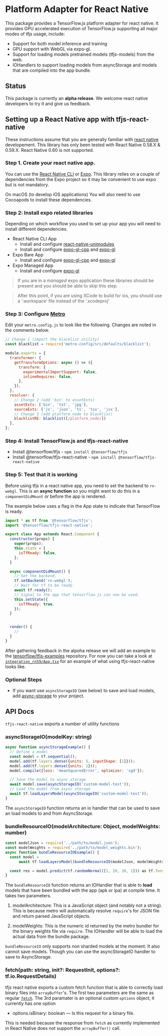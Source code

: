 # Platform Adapter for React Native

This package provides a TensorFlow.js platform adapter for react native. It
provides GPU accelerated execution of TensorFlow.js supporting all major modes
of tfjs usage, include:
  - Support for both model inference and training
  - GPU support with WebGL via expo-gl.
  - Support for loading models pretrained models (tfjs-models) from the web.
  - IOHandlers to support loading models from asyncStorage and models
    that are compiled into the app bundle.

## Status
This package is currently an **alpha release**. We welcome react native developers
to try it and give us feedback.

## Setting up a React Native app with tfjs-react-native

These instructions assume that you are generally familiar with [react native](https://facebook.github.io/react-native/) developement. This library has only been tested with React Native 0.58.X & 0.59.X. React Native 0.60 is not supported.

### Step 1. Create your react native app.

You can use the [React Native CLI](https://facebook.github.io/react-native/docs/getting-started) or [Expo](https://expo.io/). This library relies on a couple of dependencies from the Expo project so it may be convenient to use expo but is not mandatory.

On macOS (to develop iOS applications) You will also need to use Cocoapods to install these dependencies.

### Step 2: Install expo related libraries

Depending on which workflow you used to set up your app you will need to install different dependencies.

- React Native CLI App
  - Install and configure [react-native-unimodules](https://github.com/unimodules/react-native-unimodules)
  - Install and configure [expo-gl-cpp](https://github.com/expo/expo/tree/master/packages/expo-gl-cpp) and [expo-gl](https://github.com/expo/expo/tree/master/packages/expo-gl)
- Expo Bare App
  - Install and configure [expo-gl-cpp](https://github.com/expo/expo/tree/master/packages/expo-gl-cpp) and [expo-gl](https://github.com/expo/expo/tree/master/packages/expo-gl)
- Expo Managed App
  - Install and configure [expo-gl](https://github.com/expo/expo/tree/master/packages/expo-gl)

> If you are in a _managed_ expo application these libraries should be present and you should be able to skip this step.

> After this point, if you are using XCode to build for ios, you should use a ‘.workspace’ file instead of the ‘.xcodeproj’

### Step 3: Configure [Metro](https://facebook.github.io/metro/en/)

Edit your `metro.config.js` to look like the following. Changes are noted in
the comments below.

```js
// Change 1 (import the blacklist utility)
const blacklist = require('metro-config/src/defaults/blacklist');

module.exports = {
  transformer: {
    getTransformOptions: async () => ({
      transform: {
        experimentalImportSupport: false,
        inlineRequires: false,
      },
    }),
  },
  resolver: {
    // Change 2 (add 'bin' to assetExts)
    assetExts: ['bin', 'txt', 'jpg'],
    sourceExts: ['js', 'json', 'ts', 'tsx', 'jsx'],
    // Change 3 (add platform_node to blacklist)
    blacklistRE: blacklist([/platform_node/])
  },
};
```

### Step 4: Install TensorFlow.js and tfjs-react-native

- Install @tensorflow/tfjs - `npm install @tensorflow/tfjs`
- Install @tensorflow/tfjs-react-native - `npm install @tensorflow/tfjs-react-native`

### Step 5: Test that it is working

Before using tfjs in a react native app, you need to set the backend to `rn-webgl`. This is an **async
function** so you might want to do this in a `componentDidMount` or before the app is rendered.

The example below uses a flag in the App state to indicate that TensorFlow is ready.


```js
import * as tf from '@tensorflow/tfjs';
import '@tensorflow/tfjs-react-native';

export class App extends React.Component {
  constructor(props) {
    super(props);
    this.state = {
      isTfReady: false,
    };
  }

  async componentDidMount() {
    // Set the backend.
    tf.setBackend('rn-webgl');
    // Wait for tf to be ready.
    await tf.ready();
    // Signal to the app that tensorflow.js can now be used.
    this.setState({
      isTfReady: true,
    });
  }


  render() {
    //
  }
}

```

After gathering feedback in the alpoha release we will add an example to the [tensorflow/tfjs-examples](https://github.com/tensorflow/tfjs-examples) repository. For now you can take a look at [`integration_rn59/App.tsx`](integration_rn59/App.tsx) for an example of what using tfjs-react-native looks like.

### Optional Steps

- If you want use `asyncStorageIO` (see below) to save and load models, add [async-storage](https://github.com/react-native-community/async-storage) to your project.


## API Docs

`tfjs-react-native` exports a number of utility functions

### asyncStorageIO(modelKey: string)

```js
async function asyncStorageExample() {
  // Define a model
  const model = tf.sequential();
  model.add(tf.layers.dense({units: 5, inputShape: [1]}));
  model.add(tf.layers.dense({units: 1}));
  model.compile({loss: 'meanSquaredError', optimizer: 'sgd'});

  // Save the model to async storage
  await model.save(asyncStorageIO('custom-model-test'));
  // Load the model from async storage
  await tf.loadLayersModel(asyncStorageIO('custom-model-test'));
}
```

The `asyncStorageIO` function returns an io handler that can be used to save an load models
to and from AsyncStorage.

### bundleResourceIO(modelArchitecture: Object, modelWeights: number)

```js
const modelJson = require('../path/to/model.json');
const modelWeights = require('../path/to/model_weights.bin');
async function bundleResourceIOExample() {
  const model =
      await tf.loadLayersModel(bundleResourceIO(modelJson, modelWeights));

  const res = model.predict(tf.randomNormal([1, 28, 28, 1])) as tf.Tensor;
}
```

The `bundleResourceIO` function returns an IOHandler that is able to **load** models
that have been bundled with the app (apk or ipa) at compile time. It takes two
parameters.

1. modelArchitecture: This is a JavaScript object (and notably not a string). This is
   because metro will automatically resolve `require`'s for JSON file and return parsed
   JavaScript objects.

2. modelWeights: This is the numeric id returned by the metro bundler for the binary weights file
   via `require`. The IOHandler will be able to load the actual data from the bundle package.

`bundleResourceIO` only supports non sharded models at the moment. It also cannot save models. Though you
can use the asyncStorageIO handler to save to AsyncStorage.


### fetch(path: string, init?: RequestInit, options?: tf.io.RequestDetails)

tfjs react native exports a custom fetch function that is able to correctly load binary files into
`arrayBuffer`'s. The first two parameters are the same as regular [`fetch`](https://developer.mozilla.org/en-US/docs/Web/API/Fetch_API). The 3rd paramater is an optional custom `options` object, it currently has one option

- options.isBinary: boolean — Is this request for a binary file.

This is needed because the response from `fetch` as currently implemented in React Native does not support the `arrayBuffer()` call.
